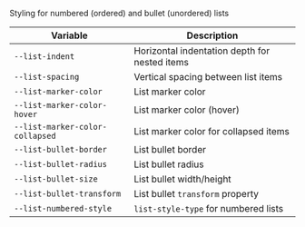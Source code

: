 Styling for numbered (ordered) and bullet (unordered) lists

| Variable                        | Description                                   |
| ------------------------------- | --------------------------------------------- |
| `--list-indent`                 | Horizontal indentation depth for nested items |
| `--list-spacing`                | Vertical spacing between list items           |
| `--list-marker-color`           | List marker color                             |
| `--list-marker-color-hover`     | List marker color (hover)                     |
| `--list-marker-color-collapsed` | List marker color for collapsed items         |
| `--list-bullet-border`          | List bullet border                            |
| `--list-bullet-radius`          | List bullet radius                            |
| `--list-bullet-size`            | List bullet width/height                      | 
| `--list-bullet-transform`       | List bullet `transform` property                                              |
| `--list-numbered-style`         | `list-style-type` for numbered lists                                          |
